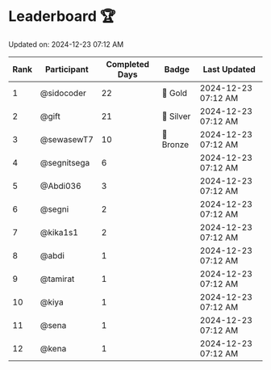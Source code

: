 # Leaderboard 🏆

Updated on: 2024-12-23 07:12 AM

| Rank | Participant       | Completed Days | Badge      | Last Updated         |
|------|-------------------|----------------|------------|----------------------|
| 1    | @sidocoder        | 22             | 🏅 Gold     | 2024-12-23 07:12 AM |
| 2    | @gift             | 21             | 🥈 Silver   | 2024-12-23 07:12 AM |
| 3    | @sewasewT7        | 10             | 🥉 Bronze   | 2024-12-23 07:12 AM |
| 4    | @segnitsega       | 6              |            | 2024-12-23 07:12 AM |
| 5    | @Abdi036          | 3              |            | 2024-12-23 07:12 AM |
| 6    | @segni            | 2              |            | 2024-12-23 07:12 AM |
| 7    | @kika1s1          | 2              |            | 2024-12-23 07:12 AM |
| 8    | @abdi             | 1              |            | 2024-12-23 07:12 AM |
| 9    | @tamirat          | 1              |            | 2024-12-23 07:12 AM |
| 10   | @kiya             | 1              |            | 2024-12-23 07:12 AM |
| 11   | @sena             | 1              |            | 2024-12-23 07:12 AM |
| 12   | @kena             | 1              |            | 2024-12-23 07:12 AM |
